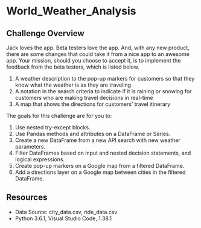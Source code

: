 # World_Weather_Analysis

## Challenge Overview

Jack loves the app. Beta testers love the app. And, with any new product, there are some changes that could take it from a nice app to an awesome app. Your mission, should you choose to accept it, is to implement the feedback from the beta testers, which is listed below.

1. A weather description to the pop-up markers for customers so that they know what the weather is as they are traveling
2. A notation in the search criteria to indicate if it is raining or snowing for customers who are making travel decisions in real-time
3. A map that shows the directions for customers’ travel itinerary

The goals for this challenge are for you to:

1. Use nested try-except blocks.
2. Use Pandas methods and attributes on a DataFrame or Series.
3. Create a new DataFrame from a new API search with new weather parameters.
4. Filter DataFrames based on input and nested decision statements, and logical expressions.
5. Create pop-up markers on a Google map from a filtered DataFrame.
6. Add a directions layer on a Google map between cities in the filtered DataFrame.

## Resources

* Data Source:  city_data.csv, ride_data.csv
* Python 3.6.1, Visual Studio Code, 1.38.1

